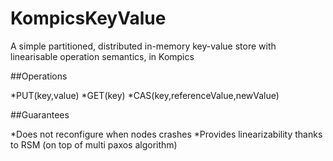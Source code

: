 # KompicsKeyValue
A simple partitioned, distributed in-memory key-value store with linearisable operation semantics, in Kompics

##Operations

*PUT(key,value)
*GET(key)
*CAS(key,referenceValue,newValue)

##Guarantees

*Does not reconfigure when nodes crashes
*Provides linearizability thanks to RSM (on top of multi paxos algorithm)
